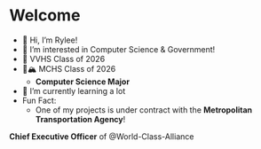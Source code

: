 # Welcome #
- 👋 Hi, I’m Rylee!
- 👀 I’m interested in Computer Science & Government!
- 🦅 VVHS Class of 2026
- 🦁🏔️ MCHS Class of 2026
  - **Computer Science Major**
- 🌱 I’m currently learning a lot
- Fun Fact:
  - One of my projects is under contract with the **Metropolitan Transportation Agency**!

**Chief Executive Officer** of @World-Class-Alliance



<!---
rylee-peak/rylee-peak is a ✨ special ✨ repository because its `README.md` (this file) appears on your GitHub profile.
You can click the Preview link to take a look at your changes.
-->
